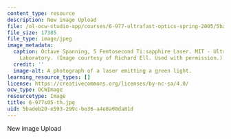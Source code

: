 ```yaml
---
content_type: resource
description: New image Upload
file: /ol-ocw-studio-app/courses/6-977-ultrafast-optics-spring-2005/5badeb20e593299cbe36a4e8a00da81d_6-977s05-th.jpg
file_size: 17385
file_type: image/jpeg
image_metadata:
  caption: Octave Spanning, 5 Femtosecond Ti:sapphire Laser. MIT - Ultrafast Optics
    Laboratory. (Image courtesy of Richard Ell. Used with permission.)
  credit: ''
  image-alt: A photograph of a laser emitting a green light.
learning_resource_types: []
license: https://creativecommons.org/licenses/by-nc-sa/4.0/
ocw_type: OCWImage
resourcetype: Image
title: 6-977s05-th.jpg
uid: 5badeb20-e593-299c-be36-a4e8a00da81d
---
```

New image Upload